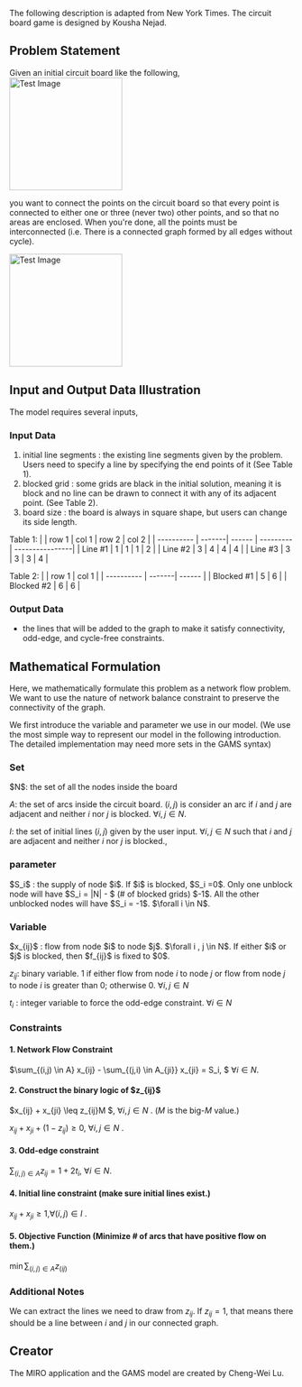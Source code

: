 The following description is adapted from New York Times. The circuit board game is designed by Kousha Nejad.


<h2>Problem Statement</h2>
Given an initial circuit board like the following, 

<img src="https://i.ibb.co/TYw9J92/initial-only-red.jpg" alt="Test Image"  style="width:200px;display:inline" >

you want to connect the points on the circuit board so that every point is connected to either one or three (never two) other points, and so that no areas are enclosed. When you're done, all the points must be interconnected (i.e. There is a connected graph formed by all edges without cycle).

<img src="https://i.ibb.co/J2YgDqq/initial.jpg" alt="Test Image"  
style="width:200px;display:inline" >



<h2> 
    Input and Output Data Illustration
</h2>
The model requires several inputs,

<h3>
    Input Data
</h3>

<ol>
    <li> initial line segments : the existing line segments given by the problem. Users need to specify a line by specifying the end points of it (See Table 1). 
    <li> blocked grid : some grids are black in the initial solution, meaning it is block and no line can be drawn to connect it with any of its adjacent point. (See Table 2).
    <li> board size : the board is always in square shape, but users can change its side length.
</ol>
Table 1:
|              | row 1 | col 1 | row 2 | col 2 |
| ---------- | -------| ------ | --------- | ----------------|
| Line #1 | 1       | 1      | 1          | 2                |
| Line #2 | 3       | 4      | 4          | 4                |
| Line #3 | 3       | 3      | 3          | 4                |

Table 2:
|              | row 1 | col 1 |
| ---------- | -------| ------ | 
| Blocked #1 | 5       | 6      | 
| Blocked #2 | 6      | 6      |


<h3>
    Output Data
</h3>
<ul>
    <li>the lines that will be added to the graph to make it satisfy connectivity, odd-edge, and  cycle-free constraints.
</ul>

<h2>Mathematical Formulation</h2>
Here, we mathematically formulate this problem as a network flow problem. We want to use the nature of network balance constraint to preserve the connectivity of the graph.

We first introduce the variable and parameter we use in our model. (We use the most simple way to represent our model in the following introduction. The detailed implementation may need more sets in the GAMS syntax)

<h3>Set</h3>
$N$: the set of all the nodes inside the board

$A$: the set of arcs inside the circuit board. $(i,j)$ is consider an arc if
 $i$ and $j$ are adjacent and neither $i$ nor $j$ is blocked.  $\forall i , j \in N$.

$I$: the set of initial lines $(i,j)$ given by the user input.  $\forall i , j \in N$ such that  $i$ and $j$ are adjacent and neither $i$ nor $j$ is blocked.,

<h3>parameter</h3>
$S_i$ : the supply of node $i$. If $i$ is blocked, $S_i =0$. Only one unblock node will have  $S_i = |N| - $ (# of blocked grids) $-1$. All the other unblocked nodes will have $S_i = -1$. $\forall i \in N$.

<h3>Variable</h3>
$x_{ij}$ : flow from node $i$ to node $j$.  $\forall i , j \in N$. If either $i$ or $j$ is blocked, then $f_{ij}$ is fixed to $0$.

$z_{ij}$: binary variable. 1 if either flow from node $i$ to node $j$ or flow from node $j$ to node $i$ is greater than $0$; otherwise 0. $\forall i , j \in N$ 

$t_i$ : integer variable to force the odd-edge constraint. $\forall i  \in N$ 


<h3>Constraints</h3>

<h4>1. Network Flow Constraint</h4>

$\sum_{(i,j) \in A} x_{ij} - \sum_{(j,i) \in A_{ji}} x_{ji} = S_i, $ $\forall i \in N$.

<h4>2. Construct the binary logic of $z_{ij}$</h4>

$x_{ij} + x_{ji} \leq z_{ij}M $, $\forall i , j \in N$ . ($M$ is the big-$M$ value.)

$x_{ij} + x_{ji} + (1-z_{ij}) \geq 0$, $\forall i , j \in N$ .

<h4>3. Odd-edge constraint</h4>

$\sum_{(i,j) \in A} z_{ij} = 1+2t_i$, $\forall i \in N.$ 


<h4>4. Initial line constraint (make sure initial lines exist.) </h4>

$x_{ij} + x_{ji} \geq 1$,$\forall (i , j) \in I$ .


<h4>5. Objective Function (Minimize # of arcs that have positive flow on them.)</h4>

$\min \sum_{(i,j) \in A} z_(ij)$

<h3>Additional Notes</h3>

We can extract the lines we need to draw from $z_{ij}$. If $z_{ij} =1$, that means there should be a line between $i$ and $j$ in our connected graph.

<h2>Creator</h2>
The MIRO application and the GAMS model are created by Cheng-Wei Lu.










